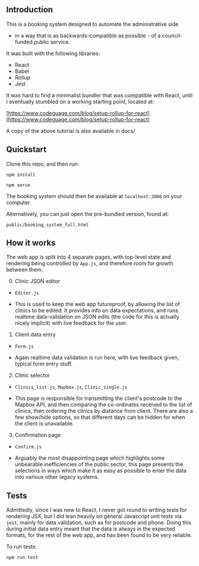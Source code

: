 
Introduction
-----

This is a booking system  designed to automate the administrative side
- in  a  way that  is  as  backwards-compatible  as  possible -  of  a
council-funded public service.

It was built with the following libraries:
- React
- Babel
- Rollup
- Jest

It was hard to find a minimalist bundler that was compatible with React, until I eventually stumbled on a working starting point, located at:

[https://www.codeguage.com/blog/setup-rollup-for-react](https://www.codeguage.com/blog/setup-rollup-for-react)

A copy of the above tutorial is also available in docs/


Quickstart
----------

Clone this repo, and then run:

    npm install

    npm serve

The booking system should then be available at `localhost:3000` on your computer.

Alternatively, you can just open the pre-bundled version, found at:

    public/booking_system_full.html


How it works
-----

The web app is split into 4 separate pages, with top-level state and rendering being controlled by `App.js`, and therefore room for growth between them.

0. Clinic JSON editor

 - `Editor.js`

 - This is used to keep the web app futureproof, by allowing the list of clinics to be edited. It provides info on data expectations, and runs realtime data-validation on JSON edits (the code for this is actually nicely implicit) with live feedback for the user.


1. Client data entry

 - `Form.js`

 - Again realtime data validation is run here, with live feedback given, typical form entry stuff.


2. Clinic selector

 - `Clinics_list.js`, `Mapbox.js`, `Clinic_single.js`

 - This page is responsible for transmitting the client's postcode to the Mapbox API, and then comparing the co-ordinates received to the list of clinics, then ordering the clinics by distance from client. There are also a few show/hide options, so that different days can be hidden for when the client is unavailable.

3. Confirmation page

 - `Confirm.js`

 - Arguably the most disappointing page which highlights some unbearable inefficiencies of the public sector, this page presents the selections in ways which make it as easy as possible to enter the data into various other legacy systems.


Tests
----

Admittedly, since I was new to React, I never got round to writing tests for rendering JSX, but I did lean heavily on general Javascript unit tests via `jest`, mainly for data validation, such as for postcode and phone. Doing this during initial data entry meant that the data is always in the expected formats, for the rest of the web app, and has been found to be very reliable.

To run tests:

    npm run test